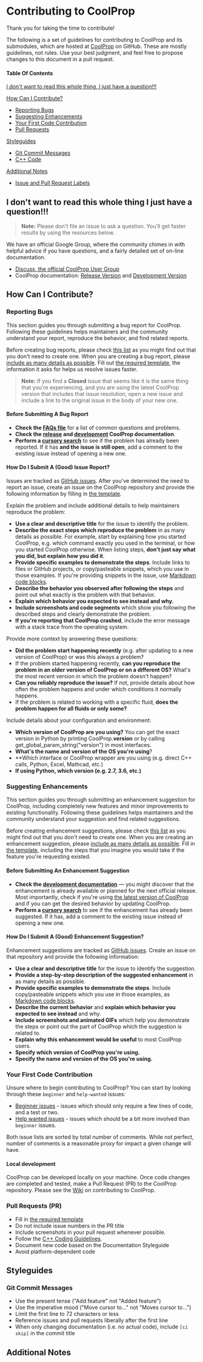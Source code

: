 # Contributing to CoolProp

Thank you for taking the time to contribute!

The following is a set of guidelines for contributing to CoolProp and its submodules, which are hosted at [CoolProp](https://github.com/CoolProp) on GitHub. These are mostly guidelines, not rules. Use your best judgment, and feel free to propose changes to this document in a pull request.

#### Table Of Contents

[I don't want to read this whole thing, I just have a question!!!](#i-dont-want-to-read-this-whole-thing-i-just-have-a-question)

[How Can I Contribute?](#how-can-i-contribute)
  * [Reporting Bugs](#reporting-bugs)
  * [Suggesting Enhancements](#suggesting-enhancements)
  * [Your First Code Contribution](#your-first-code-contribution)
  * [Pull Requests](#pull-requests-prs)

[Styleguides](#styleguides)
  * [Git Commit Messages](#git-commit-messages)
  * [C++ Code](#C++-Code-Style-Guidance)

[Additional Notes](#additional-notes)
  * [Issue and Pull Request Labels](#issue-and-pull-request-labels)

## I don't want to read this whole thing I just have a question!!!

> **Note:** Please don't file an issue to ask a question. You'll get faster results by using the resources below.

We have an official Google Group, where the community chimes in with helpful advice if you have questions, and a fairly detailed set of on-line documentation.

* [Discuss, the official CoolProp User Group](https://goo.gl/Pa7FBT)
* CoolProp documentation: [Release Version](http://www.coolprop.org) and [Development Version](http://www.coolprop.org/dev)

## How Can I Contribute?

### Reporting Bugs

This section guides you through submitting a bug report for CoolProp. Following these guidelines helps maintainers and the community understand your report, reproduce the behavior, and find related reports.

Before creating bug reports, please check [this list](#before-submitting-a-bug-report) as you might find out that you don't need to create one. When you are creating a bug report, please [include as many details as possible](#how-do-i-submit-a-good-issue-report). Fill out [the required template](ISSUE_TEMPLATE.md), the information it asks for helps us resolve issues faster.

> **Note:** If you find a **Closed** issue that seems like it is the same thing that you're experiencing, and you are using the latest CoolProp version that includes that issue resolution, open a new issue and include a link to the original issue in the body of your new one.

#### Before Submitting A Bug Report

* **Check the [FAQs file](https://github.com/CoolProp/CoolProp/FAQ.md)** for a list of common questions and problems.
* **Check the [release](http://www.CoolProp.org) and [development](http://www.CoolProp.org) CoolProp documentation**.
* **Perform a [cursory search](https://github.com/search?q=+is%3Aissue+user%3ACoolProp)** to see if the problem has already been reported. If it has **and the issue is still open**, add a comment to the existing issue instead of opening a new one.

#### How Do I Submit A (Good) Issue Report?

Issues are tracked as [GitHub issues](https://guides.github.com/features/issues/). After you've determined the need to report an issue, create an issue on the CoolProp repository and provide the following information by filling in [the template](ISSUE_TEMPLATE.md).

Explain the problem and include additional details to help maintainers reproduce the problem:

* **Use a clear and descriptive title** for the issue to identify the problem.
* **Describe the exact steps which reproduce the problem** in as many details as possible. For example, start by explaining how you started CoolProp, e.g. which command exactly you used in the terminal, or how you started CoolProp otherwise. When listing steps, **don't just say what you did, but explain how you did it**. 
* **Provide specific examples to demonstrate the steps**. Include links to files or GitHub projects, or copy/pasteable snippets, which you use in those examples. If you're providing snippets in the issue, use [Markdown code blocks](https://help.github.com/articles/markdown-basics/#multiple-lines).
* **Describe the behavior you observed after following the steps** and point out what exactly is the problem with that behavior.
* **Explain which behavior you expected to see instead and why.**
* **Include screenshots and code segments** which show you following the described steps and clearly demonstrate the problem. 
* **If you're reporting that CoolProp crashed**, include the error message with a stack trace from the operating system.

Provide more context by answering these questions:

* **Did the problem start happening recently** (e.g. after updating to a new version of CoolProp) or was this always a problem?
* If the problem started happening recently, **can you reproduce the problem in an older version of CoolProp or on a different OS?** What's the most recent version in which the problem doesn't happen? 
* **Can you reliably reproduce the issue?** If not, provide details about how often the problem happens and under which conditions it normally happens.
* If the problem is related to working with a specific fluid, **does the problem happen for all fluids or only some?**

Include details about your configuration and environment:

* **Which version of CoolProp are you using?** You can get the exact version in Python by printing CoolProp.__version__ or by calling get_global_param_string("version") in most interfaces.  
* **What's the name and version of the OS you're using**?  
* **Which interface or CoolProp wrapper are you using (e.g. direct C++ calls, Python, Excel, Mathcad, etc.)  
* **If using Python, which version (e.g. 2.7, 3.6, etc.)**  

### Suggesting Enhancements

This section guides you through submitting an enhancement suggestion for CoolProp, including completely new features and minor improvements to existing functionality. Following these guidelines helps maintainers and the community understand your suggestion and find related suggestions.

Before creating enhancement suggestions, please check [this list](#before-submitting-an-enhancement-suggestion) as you might find out that you don't need to create one. When you are creating an enhancement suggestion, please [include as many details as possible](#how-do-i-submit-a-good-enhancement-suggestion). Fill in [the template](ISSUE_TEMPLATE.md), including the steps that you imagine you would take if the feature you're requesting existed.

#### Before Submitting An Enhancement Suggestion

* **Check the [development documentation](http://www.coolprop.org/dev)** — you might discover that the enhancement is already available or planned for the next official release. Most importantly, check if you're using [the latest version of CoolProp](http://www.coolprop.org/dev/coolprop/changelog.html) and if you can get the desired behavior by updating CoolProp.  
* **Perform a [cursory search](https://github.com/search?q=+is%3Aissue+label%3Awishlist+user%3ACoolProp)** to see if the enhancement has already been suggested. If it has, add a comment to the existing issue instead of opening a new one.

#### How Do I Submit A (Good) Enhancement Suggestion?

Enhancement suggestions are tracked as [GitHub issues](https://guides.github.com/features/issues/). Create an issue on that repository and provide the following information:

* **Use a clear and descriptive title** for the issue to identify the suggestion.
* **Provide a step-by-step description of the suggested enhancement** in as many details as possible.
* **Provide specific examples to demonstrate the steps**. Include copy/pasteable snippets which you use in those examples, as [Markdown code blocks](https://help.github.com/articles/markdown-basics/#multiple-lines).
* **Describe the current behavior** and **explain which behavior you expected to see instead** and why.
* **Include screenshots and animated GIFs** which help you demonstrate the steps or point out the part of CoolProp which the suggestion is related to. 
* **Explain why this enhancement would be useful** to most CoolProp users. 
* **Specify which version of CoolProp you're using.** 
* **Specify the name and version of the OS you're using.**

### Your First Code Contribution

Unsure where to begin contributing to CoolProp? You can start by looking through these `beginner` and `help-wanted` issues:

* [Beginner issues][beginner] - issues which should only require a few lines of code, and a test or two.
* [Help wanted issues][help-wanted] - issues which should be a bit more involved than `beginner` issues.

Both issue lists are sorted by total number of comments. While not perfect, number of comments is a reasonable proxy for impact a given change will have.

#### Local development

CoolProp can be developed locally on your machine.  Once code changes are completed and tested, make a Pull Request (PR) to the CoolProp repository.  Please see the [Wiki](https://github.com/CoolProp/CoolProp/wiki) on contributing to CoolProp.  

### Pull Requests (PR)

* Fill in [the required template](PULL_REQUEST_TEMPLATE.md)
* Do not include issue numbers in the PR title
* Include screenshots in your pull request whenever possible.
* Follow the [C++ Coding Guidelines](https://github.com/CoolProp/CoolProp/wiki/Coding-Guidelines).
* Document new code based on the Documentation Styleguide
* Avoid platform-dependent code 

## Styleguides

### Git Commit Messages

* Use the present tense ("Add feature" not "Added feature")
* Use the imperative mood ("Move cursor to..." not "Moves cursor to...")
* Limit the first line to 72 characters or less
* Reference issues and pull requests liberally after the first line
* When only changing documentation (i.e. no actual code), include `[ci skip]` in the commit title

## Additional Notes

[beginner]:https://github.com/search?utf8=%E2%9C%93&q=is%3Aopen+is%3Aissue+label%3Abeginner+user%3Acoolprop
[help-wanted]:https://github.com/search?q=is%3Aopen+is%3Aissue+label%3Ahelp-wanted+user%3Acoolprop  
